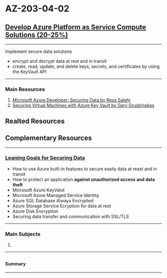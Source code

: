 # AZ-203-04-02

## [Develop Azure Platform as Service Compute Solutions (20-25%)](https://www.microsoft.com/en-us/learning/exam-az-203.aspx)

---

Implement secure data solutions

- encrypt and decrypt data at rest and in transit
- create, read, update, and delete keys, secrets, and certificates by using the KeyVault API 

---

### Main Resources  

1. [Microsoft Azure Developer: Securing Data by Reza Salehi](https://app.pluralsight.com/library/courses/microsoft-azure-data-securing/table-of-contents)  
2. [Securing Virtual Machines with Azure Key Vault by Gary Grudzinskas](https://app.pluralsight.com/library/courses/securing-virtual-machines-azure-key-vault/table-of-contents)     

## Realted Resources

## Complementary Resources

---

### [Leaning Goals for Securing Data](https://app.pluralsight.com/player?course=microsoft-azure-data-securing&author=reza-salehi&name=8216b5e9-1110-4094-b1b1-59f59ca18165&clip=0&mode=live)

- How to use Azure built-in features to secure easily data at reast and in transit
- How to protect an application **against unauthorized access and data theft** 
- Microsoft Azure KeyValut
- Microsoft Azure Managed Service Identity
- Azure SQL Database Always Encrypted
- Azure Storage Service Ecryption for data at rest
- Azure Disk Encryption
- Securing data transfer and communication with SSL/TLS


---

### Main Subjects

1. 

---

## []()  


#### Summary

---

